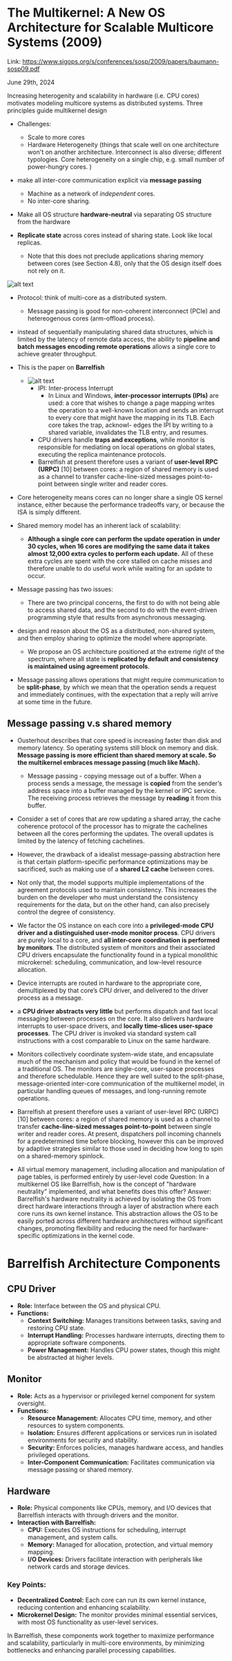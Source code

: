 # The Multikernel: A New OS Architecture for Scalable Multicore Systems (2009)

Link: https://www.sigops.org/s/conferences/sosp/2009/papers/baumann-sosp09.pdf

June 29th, 2024

Increasing heterogenity and scalability in hardware (i.e. CPU cores) motivates modeling multicore systems as distributed systems. Three principles guide multikernel design 

* Challenges:
  * Scale to more cores
  * Hardware Heterogeneity (things that scale well on one architecture won't on another architecture. Interconnect is also diverse; different typologies. Core heterogeneity on a single chip, e.g. small number of power-hungry cores. )

* make all inter-core communication explicit via **message passing**
  * Machine as a network of *independent* cores.
  * No inter-core sharing.

* Make all OS structure **hardware-neutral** via separating OS structure from the hardware

* **Replicate state** across cores instead of sharing state. Look like local replicas. 
  * Note that this does not preclude applications sharing memory between cores (see Section 4.8), only that the OS design itself does not rely on it.

![alt text](images/67-multikernel/multikernel-model.png)

* Protocol: think of multi-core as a distributed system.

  * Message passing is good for non-coherent interconnect (PCIe) and hetereogenous cores (arm-offload process).

* instead of sequentially manipulating shared data structures, which is limited by the latency of remote data access, the ability to **pipeline and batch messages encoding remote operations** allows a single core to achieve greater throughput. 
* This is the paper on **Barrelfish**
  * ![alt text](images/67-multikernel/barrelfish-structure.png)
    * IPI: Inter-process Interrupt 
      * In Linux and Windows, **inter-processor interrupts (IPIs)** are used: a core that wishes to change a page mapping writes the operation to a well-known location and sends an interrupt to every core that might have the mapping in its TLB. Each core takes the trap, acknowl- edges the IPI by writing to a shared variable, invalidates the TLB entry, and resumes.
    * CPU drivers handle **traps and exceptions**, while monitor is responsible for mediating on local operations on global states, executing the replica maintenance protocols. 
    * Barrelfish at present therefore uses a variant of **user-level RPC (URPC)** [10] between cores: a region of shared memory is used as a channel to transfer cache-line-sized messages point-to-point between single writer and reader cores.
* Core heterogeneity means cores can no longer share a single OS kernel instance, either because the performance tradeoffs vary, or because the ISA is simply different.
* Shared memory model has an inherent lack of scalability: 
  * **Although a single core can perform the update operation in under 30 cycles, when 16 cores are modifying the same data it takes almost 12,000 extra cycles to perform each update.** All of these extra cycles are spent with the core stalled on cache misses and therefore unable to do useful work while waiting for an update to occur.
* Message passing has two issues:
  * There are two principal concerns, the first to do with not being able to access shared data, and the second to do with the event-driven programming style that results from asynchronous messaging.
* design and reason about the OS as a distributed, non-shared system, and then employ sharing to optimize the model where appropriate.
  * We propose an OS architecture positioned at the extreme right of the spectrum, where all state is **replicated by default and consistency is maintained using agreement protocols**.
* Message passing allows operations that might require communication to be **split-phase**, by which we mean that the operation sends a request and immediately continues, with the expectation that a reply will arrive at some time in the future.

## Message passing v.s shared memory 
* Ousterhout describes that core speed is increasing faster than disk and memory latency. So operating systems still block on memory and disk. **Message passing is more efficient than shared memory at scale. So the multikernel embraces message passing (much like Mach).**
  * Message passing - copying message out of a buffer. When a process sends a message, the message is **copied** from the sender’s address space into a buffer managed by the kernel or IPC service. The receiving process retrieves the message by **reading** it from this buffer.

* Consider a set of cores that are row updating a shared array, the cache coherence protocol of the processor has to migrate the cachelines between all the cores performing the updates. The overall updates is limited by the latency of fetching cachelines. 

* However, the drawback of a idealist message-passing abstraction here is that certain platform-specific performance optimizations may be sacrificed, such as making use of a **shared L2 cache** between cores.

* Not only that, the model supports multiple implementations of the agreement protocols used to maintain consistency. This increases the burden on the developer who must understand the consistency requirements for the data, but on the other hand, can also precisely control the degree of consistency.

* We factor the OS instance on each core into a **privileged-mode CPU driver and a distinguished user-mode monitor process**. CPU drivers are purely local to a core, and **all inter-core coordination is performed by monitors**. The distributed system of monitors and their associated CPU drivers encapsulate the functionality found in a typical monolithic microkernel: scheduling, communication, and low-level resource allocation.

* Device interrupts are routed in hardware to the appropriate core, demultiplexed by that core’s CPU driver, and delivered to the driver process as a message.

* a **CPU driver abstracts very little** but performs dispatch and fast local messaging between processes on the core. It also delivers hardware interrupts to user-space drivers, and **locally time-slices user-space processes**. The CPU driver is invoked via standard system call instructions with a cost comparable to Linux on the same hardware.


* Monitors collectively coordinate system-wide state, and encapsulate much of the mechanism and policy that would be found in the kernel of a traditional OS. The monitors are single-core, user-space processes and therefore schedulable. Hence they are well suited to the split-phase, message-oriented inter-core communication of the multikernel model, in particular handling queues of messages, and long-running remote operations.

* Barrelfish at present therefore uses a variant of user-level RPC (URPC) [10] between cores: a region of shared memory is used as a channel to transfer **cache-line-sized messages point-to-point** between single writer and reader cores.  At present, dispatchers poll incoming channels for a predetermined time before blocking, however this can be improved by adaptive strategies similar to those used in deciding how long to spin on a shared-memory spinlock.

* All virtual memory management, including allocation and manipulation of page tables, is performed entirely by user-level code
Question: In a multikernel OS like Barrelfish, how is the concept of "hardware neutrality" implemented, and what benefits does this offer?
Answer: Barrelfish's hardware neutrality is achieved by isolating the OS from direct hardware interactions through a layer of abstraction where each core runs its own kernel instance. This abstraction allows the OS to be easily ported across different hardware architectures without significant changes, promoting flexibility and reducing the need for hardware-specific optimizations in the kernel code.


# Barrelfish Architecture Components

## CPU Driver
- **Role:** Interface between the OS and physical CPU.
- **Functions:**
  - **Context Switching:** Manages transitions between tasks, saving and restoring CPU state.
  - **Interrupt Handling:** Processes hardware interrupts, directing them to appropriate software components.
  - **Power Management:** Handles CPU power states, though this might be abstracted at higher levels.

## Monitor
- **Role:** Acts as a hypervisor or privileged kernel component for system oversight.
- **Functions:**
  - **Resource Management:** Allocates CPU time, memory, and other resources to system components.
  - **Isolation:** Ensures different applications or services run in isolated environments for security and stability.
  - **Security:** Enforces policies, manages hardware access, and handles privileged operations.
  - **Inter-Component Communication:** Facilitates communication via message passing or shared memory.

## Hardware
- **Role:** Physical components like CPUs, memory, and I/O devices that Barrelfish interacts with through drivers and the monitor.
- **Interaction with Barrelfish:**
  - **CPU:** Executes OS instructions for scheduling, interrupt management, and system calls.
  - **Memory:** Managed for allocation, protection, and virtual memory mapping.
  - **I/O Devices:** Drivers facilitate interaction with peripherals like network cards and storage devices.

### Key Points:
- **Decentralized Control:** Each core can run its own kernel instance, reducing contention and enhancing scalability.
- **Microkernel Design:** The monitor provides minimal essential services, with most OS functionality as user-level services.

In Barrelfish, these components work together to maximize performance and scalability, particularly in multi-core environments, by minimizing bottlenecks and enhancing parallel processing capabilities.

